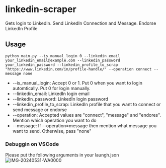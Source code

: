 # linkedin-scraper
Gets login to LinkedIn. Send LinkedIn Connection and Message. Endorse LinkedIn Profile

## Usage
```
python main.py --is_manual_login 0 --linkedin_email your_linkedin_email@example.com --linkedin_password your_linkedin_password --linkedin_profile_to_scrap "https://www.linkedin.com/in/profile-handle/" --operation connect --message none
```

* --is_manual_login: Accept 0 or 1. Put 0 when you want to login automtically. Put 0 for login manually.
* --linkedin_email: LinkedIn login email 
* --linkedin_password: LinkedIn login password
* --linkedin_profile_to_scrap: LinkedIn profile that you want to connect or send message or endorse
* --operation: Accepted values are "connect", "message" and "endores". Mention which operation you want to do
* --message: If --operation=message then mention what message you want to send. Otherwise, pass "none"

### Debuggin on VSCode
Please put the following arguments in your laungh.json
![IMG-20240531-WA0000](https://github.com/user-attachments/assets/5a4988ad-e909-4f7e-b5d8-227b6b947af4)

